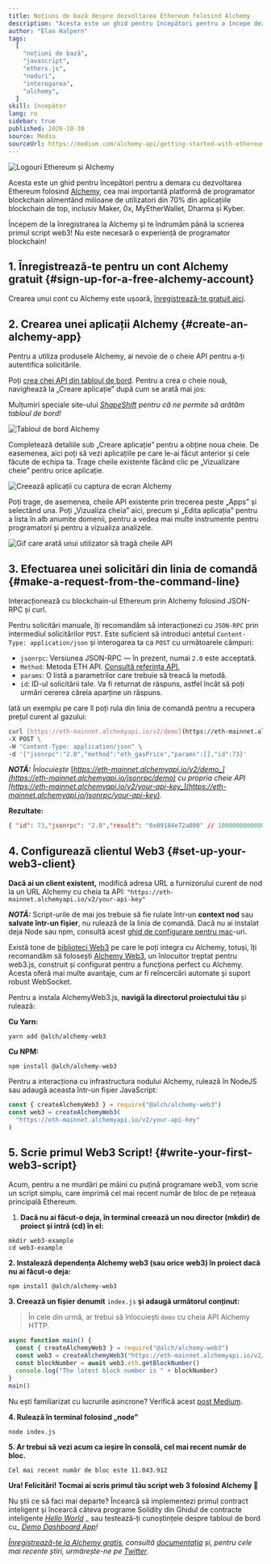 ```yaml
---
title: Noțiuni de bază despre dezvoltarea Ethereum folosind Alchemy
description: "Acesta este un ghid pentru începători pentru a începe dezvoltarea Ethereum folosind Alchemy. Începem de la înregistrarea la Alchemy, la a face o solicitare din linia de comandă, până la scrierea primul script web3! Nu este necesară o experiență de programator blockchain!"
author: "Elan Halpern"
tags:
  [
    "noțiuni de bază",
    "javascript",
    "ethers.js",
    "noduri",
    "interogarea",
    "alchemy",
  ]
skill: începător
lang: ro
sidebar: true
published: 2020-10-30
source: Mediu
sourceUrl: https://medium.com/alchemy-api/getting-started-with-ethereum-development-using-alchemy-c3d6a45c567f
---
```


![Logouri Ethereum și Alchemy](../../../../../developers/tutorials/getting-started-with-ethereum-development-using-alchemy/ethereum-alchemy.png)

Acesta este un ghid pentru începători pentru a demara cu dezvoltarea Ethereum folosind [Alchemy](https://alchemyapi.io/), cea mai importantă platformă de programator blockchain alimentând milioane de utilizatori din 70% din aplicațiile blockchain de top, inclusiv Maker, 0x, MyEtherWallet, Dharma și Kyber.

Începem de la înregistrarea la Alchemy și te îndrumăm până la scrierea primul script web3! Nu este necesară o experiență de programator blockchain!

## 1\. Înregistrează-te pentru un cont Alchemy gratuit {#sign-up-for-a-free-alchemy-account}

Crearea unui cont cu Alchemy este ușoară, [înregistrează-te gratuit aici](https://dashboard.alchemyapi.io/signup/).

## 2\. Crearea unei aplicații Alchemy {#create-an-alchemy-app}

Pentru a utiliza produsele Alchemy, ai nevoie de o cheie API pentru a-ți autentifica solicitările.

Poți [crea chei API din tabloul de bord](http://dashboard.alchemyapi.io/). Pentru a crea o cheie nouă, navighează la „Creare aplicație” după cum se arată mai jos:

Mulțumiri speciale site-ului [_ShapeShift_](https://shapeshift.com/) _pentru că ne permite să arătăm tabloul de bord!_

![Tabloul de bord Alchemy](../../../../../developers/tutorials/getting-started-with-ethereum-development-using-alchemy/alchemy-dashboard.png)

Completează detaliile sub „Creare aplicație” pentru a obține noua cheie. De easemenea, aici poți să vezi aplicațiile pe care le-ai făcut anterior și cele făcute de echipa ta. Trage cheile existente făcând clic pe „Vizualizare cheie” pentru orice aplicație.

![Creează aplicații cu captura de ecran Alchemy](../../../../../developers/tutorials/getting-started-with-ethereum-development-using-alchemy/create-app.png)

Poți trage, de asemenea, cheile API existente prin trecerea peste „Apps” și selectând una. Poți „Vizualiza cheia” aici, precum și „Edita aplicația” pentru a lista în alb anumite domenii, pentru a vedea mai multe instrumente pentru programatori și pentru a vizualiza analizele.

![Gif care arată unui utilizator să tragă cheile API](../../../../../developers/tutorials/getting-started-with-ethereum-development-using-alchemy/pull-api-keys.gif)

## 3\. Efectuarea unei solicitări din linia de comandă {#make-a-request-from-the-command-line}

Interacționează cu blockchain-ul Ethereum prin Alchemy folosind JSON-RPC și curl.

Pentru solicitări manuale, îți recomandăm să interacționezi cu `JSON-RPC` prin intermediul solicitărilor `POST`. Este suficient să introduci antetul `Content-Type: application/json` și interogarea ta ca `POST` cu următoarele câmpuri:

- `jsonrpc`: Versiunea JSON-RPC — în prezent, numai `2.0` este acceptată.
- `Method`: Metoda ETH API. [Consultă referința API.](https://docs.alchemyapi.io/documentation/alchemy-api-reference/json-rpc)
- `params`: O listă a parametrilor care trebuie să treacă la metodă.
- `id`: ID-ul solicitării tale. Va fi returnat de răspuns, astfel încât să poți urmări cererea căreia aparține un răspuns.

Iată un exemplu pe care îl poți rula din linia de comandă pentru a recupera prețul curent al gazului:

```bash
curl [https://eth-mainnet.alchemyapi.io/v2/demo](https://eth-mainnet.alchemyapi.io/v2/demo) \
-X POST \
-H "Content-Type: application/json" \
-d '{"jsonrpc":"2.0","method":"eth_gasPrice","params":[],"id":73}'
```

**_NOTĂ:_** _Înlocuiește_ [_https://eth-mainnet.alchemyapi.io/v2/demo_](https://eth-mainnet.alchemyapi.io/jsonrpc/demo) _cu propria cheie API_ [_https://eth-mainnet.alchemyapi.io/v2/your-api-key_](https://eth-mainnet.alchemyapi.io/jsonrpc/your-api-key)_._

**Rezultate:**

```json
{ "id": 73,"jsonrpc": "2.0","result": "0x09184e72a000" // 10000000000000 }
```

## 4\. Configurează clientul Web3 {#set-up-your-web3-client}

**Dacă ai un client existent,** modifică adresa URL a furnizorului curent de nod la un URL Alchemy cu cheia ta API: `"https://eth-mainnet.alchemyapi.io/v2/your-api-key"`

**_NOTĂ:_** Script-urile de mai jos trebuie să fie rulate într-un **context nod** sau **salvate într-un fișier**, nu rulează de la linia de comandă. Dacă nu ai instalat deja Node sau npm, consultă acest [ghid de configurare pentru mac](https://app.gitbook.com/@alchemyapi/s/alchemy/guides/alchemy-for-macs)-uri.

Există tone de [biblioteci Web3](https://docs.alchemyapi.io/guides/getting-started#other-web3-libraries) pe care le poți integra cu Alchemy, totuși, îți recomandăm să folosești [Alchemy Web3](https://docs.alchemyapi.io/documentation/alchemy-web3), un înlocuitor treptat pentru web3.js, construit și configurat pentru a funcționa perfect cu Alchemy. Acesta oferă mai multe avantaje, cum ar fi reîncercări automate și suport robust WebSocket.

Pentru a instala AlchemyWeb3.js, **navigă la directorul proiectului tău** și rulează:

**Cu Yarn:**

```
yarn add @alch/alchemy-web3
```

**Cu NPM:**

```
npm install @alch/alchemy-web3
```

Pentru a interacționa cu infrastructura nodului Alchemy, rulează în NodeJS sau adaugă aceasta într-un fișier JavaScript:

```js
const { createAlchemyWeb3 } = require("@alch/alchemy-web3")
const web3 = createAlchemyWeb3(
  "https://eth-mainnet.alchemyapi.io/v2/your-api-key"
)
```

## 5\. Scrie primul Web3 Script! {#write-your-first-web3-script}

Acum, pentru a ne murdări pe mâini cu puțină programare web3, vom scrie un script simplu, care imprimă cel mai recent număr de bloc de pe rețeaua principală Ethereum.

1.  **Dacă nu ai făcut-o deja, în terminal creează un nou director (mkdir) de proiect și intră (cd) în el:**

```
mkdir web3-example
cd web3-example
```

**2\. Instalează dependența Alchemy web3 (sau orice web3) în proiect dacă nu ai făcut-o deja:**

```
npm install @alch/alchemy-web3
```

**‌3. Creează un fișier denumit** `index.js` **și adaugă următorul conținut:**

> În cele din urmă, ar trebui să înlocuiești `demo` cu cheia API Alchemy HTTP.

```js
async function main() {
  const { createAlchemyWeb3 } = require("@alch/alchemy-web3")
  const web3 = createAlchemyWeb3("https://eth-mainnet.alchemyapi.io/v2/demo")
  const blockNumber = await web3.eth.getBlockNumber()
  console.log("The latest block number is " + blockNumber)
}
main()
```

Nu ești familiarizat cu lucrurile asincrone? Verifică acest [post Medium](https://medium.com/better-programming/understanding-async-await-in-javascript-1d81bb079b2c).

**4\. Rulează în terminal folosind „node”**

```
node index.js
```

**‌5. Ar trebui să vezi acum ca ieșire în consolă, cel mai recent număr de bloc.**

```
Cel mai recent număr de bloc este 11.043.912
```

**Ura! Felicitări! Tocmai ai scris primul tău script web 3 folosind Alchemy 🎉**

‌Nu știi ce să faci mai departe? Încearcă să implementezi primul contract inteligent și încearcă câteva programe Solidity din Ghidul de contracte inteligente [_Hello World_](https://docs.alchemyapi.io/tutorials/hello-world-smart-contract) _ sau testează-ți cunoștințele despre tabloul de bord cu_ [_Demo Dashboard App_](https://docs.alchemyapi.io/tutorials/demo-app)_!_

_[Înregistrează-te la Alchemy gratis](https://dashboard.alchemyapi.io/signup/), consultă [documentația](https://docs.alchemyapi.io/) și, pentru cele mai recente știri, urmărește-ne pe [Twitter](https://twitter.com/AlchemyPlatform)_.
